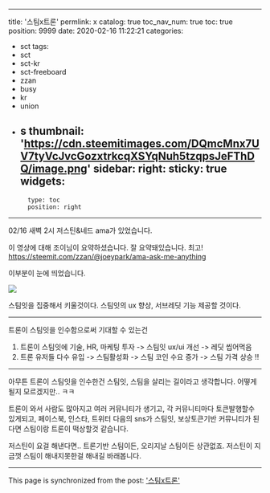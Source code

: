 
---
title: '스팀x트론'
permlink: x
catalog: true
toc_nav_num: true
toc: true
position: 9999
date: 2020-02-16 11:22:21
categories:
- sct
tags:
- sct
- sct-kr
- sct-freeboard
- zzan
- busy
- kr
- union
- s
thumbnail: 'https://cdn.steemitimages.com/DQmcMnx7UV7tyVcJvcGozxtrkcqXSYqNuh5tzqpsJeFThDQ/image.png'
sidebar:
    right:
        sticky: true
widgets:
    -
        type: toc
        position: right
---


02/16 새벽 2시 저스틴&네드 ama가 있었습니다.

이 영상에 대해 조이님이 요약하셨습니다.
 잘 요약돼있습니다. 최고!
https://steemit.com/zzan/@joeypark/ama-ask-me-anything

 이부분이 눈에 띄었습니다.

![](https://cdn.steemitimages.com/DQmcMnx7UV7tyVcJvcGozxtrkcqXSYqNuh5tzqpsJeFThDQ/image.png)

스팀잇을 집중해서 키울것이다. 스팀잇의 ux 향상, 서브레딧 기능 제공할 것이다.

---

트론이 스팀잇을 인수함으로써 기대할 수 있는건

1. 트론이 스팀잇에 기술, HR, 마케팅 투자 -> 스팀잇 ux/ui 개선 -> 레딧 씹어먹음
2. 트론 유저들 다수 유입 -> 스팀활성화 -> 스팀 코인 수요 증가 -> 스팀 가격 상승 !!

---

아무튼 트론이 스팀잇을 인수한건 스팀잇, 스팀을 살리는 길이라고 생각합니다. 어떻게 될지 모르겠지만.. ㅋㅋ

트론이 와서 사람도 많아지고 여러 커뮤니티가 생기고, 
각 커뮤니티마다 토큰발행할수 있게되고, 
페이스북, 인스타, 트위터 다음의 sns가 스팀잇, 보상토큰기반 커뮤니티가 된다면
스팀이랑 트론이 떡상할것 같습니다.

저스틴이 요걸 해낸다면.. 트론기반 스팀이든, 오리지날 스팀이든 상관없죠. 저스틴이 지금껏 스팀이 해내지못한걸 해내길 바래봅니다.

- - -

This page is synchronized from the post: ['스팀x트론'](https://steemit.com/@jacobyu/x)
